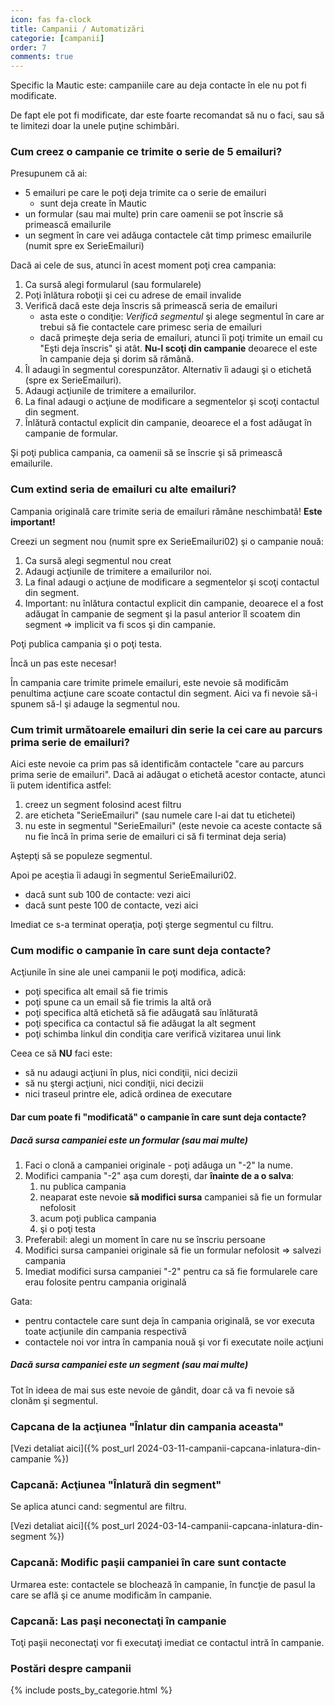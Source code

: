 ```yaml
---
icon: fas fa-clock
title: Campanii / Automatizări
categorie: [campanii]
order: 7
comments: true
---
```


Specific la Mautic este: campaniile care au deja contacte în ele nu pot fi modificate.

De fapt ele pot fi modificate, dar este foarte recomandat să nu o faci, sau să te limitezi doar la unele puţine schimbări.

### Cum creez o campanie ce trimite o serie de 5 emailuri?
Presupunem că ai:
* 5 emailuri pe care le poţi deja trimite ca o serie de emailuri
  * sunt deja create în Mautic
* un formular (sau mai multe) prin care oamenii se pot înscrie să primească emailurile
* un segment în care vei adăuga contactele cât timp primesc emailurile (numit spre ex SerieEmailuri)

Dacă ai cele de sus, atunci în acest moment poţi crea campania:
1. Ca sursă alegi formularul (sau formularele)
1. Poţi înlătura roboţii şi cei cu adrese de email invalide
1. Verifică dacă este deja înscris să primească seria de emailuri
   * asta este o condiţie: _Verifică segmentul_ şi alege segmentul în care ar trebui să fie contactele care primesc seria de emailuri
   * dacă primeşte deja seria de emailuri, atunci îi poţi trimite un email cu "Eşti deja înscris" şi atât. **Nu-l scoţi din campanie** deoarece el este în campanie deja şi dorim să rămână.
1. Îl adaugi în segmentul corespunzător. Alternativ îi adaugi şi o etichetă (spre ex SerieEmailuri).
1. Adaugi acţiunile de trimitere a emailurilor.
1. La final adaugi o acţiune de modificare a segmentelor şi scoţi contactul din segment.
1. Înlătură contactul explicit din campanie, deoarece el a fost adăugat în campanie de formular.

Şi poţi publica campania, ca oamenii să se înscrie şi să primească emailurile.

### Cum extind seria de emailuri cu alte emailuri?
Campania originală care trimite seria de emailuri rămâne neschimbată! **Este important!**

Creezi un segment nou (numit spre ex SerieEmailuri02) şi o campanie nouă:
1. Ca sursă alegi segmentul nou creat
1. Adaugi acţiunile de trimitere a emailurilor noi.
1. La final adaugi o acţiune de modificare a segmentelor şi scoţi contactul din segment.
1. Important: nu înlătura contactul explicit din campanie, deoarece el a fost adăugat în campanie de segment şi la pasul anterior îl scoatem din segment => implicit va fi scos şi din campanie.

Poţi publica campania şi o poţi testa.

Încă un pas este necesar!

În campania care trimite primele emailuri, este nevoie să modificăm penultima acţiune care scoate contactul din segment. Aici va fi nevoie să-i spunem să-l şi adauge la segmentul nou.

### Cum trimit următoarele emailuri din serie la cei care au parcurs prima serie de emailuri?
Aici este nevoie ca prim pas să identificăm contactele "care au parcurs prima serie de emailuri". Dacă ai adăugat o etichetă acestor contacte, atunci îi putem identifica astfel:
1. creez un segment folosind acest filtru
1. are eticheta "SerieEmailuri" (sau numele care l-ai dat tu etichetei)
1. nu este in segmentul "SerieEmailuri" (este nevoie ca aceste contacte să nu fie încă în prima serie de emailuri ci să fi terminat deja seria)

Aştepţi să se populeze segmentul.

Apoi pe aceştia îi adaugi în segmentul SerieEmailuri02.
* dacă sunt sub 100 de contacte: vezi aici
* dacă sunt peste 100 de contacte, vezi aici

Imediat ce s-a terminat operaţia, poţi şterge segmentul cu filtru.

### Cum modific o campanie în care sunt deja contacte?
Acţiunile în sine ale unei campanii le poţi modifica, adică:
* poţi specifica alt email să fie trimis
* poţi spune ca un email să fie trimis la altă oră
* poţi specifica altă etichetă să fie adăugată sau înlăturată
* poţi specifica ca contactul să fie adăugat la alt segment
* poţi schimba linkul din condiţia care verifică vizitarea unui link

Ceea ce să **NU** faci este:
* să nu adaugi acţiuni în plus, nici condiţii, nici decizii
* să nu ştergi acţiuni, nici condiţii, nici decizii
* nici traseul printre ele, adică ordinea de executare

#### Dar cum poate fi "modificată" o campanie în care sunt deja contacte?

##### Dacă sursa campaniei este un formular (sau mai multe)
1. Faci o clonă a campaniei originale - poţi adăuga un "-2" la nume.
1. Modifici campania "-2" aşa cum doreşti, dar **înainte de a o salva**:
   1. nu publica campania
   1. neaparat este nevoie **să modifici sursa** campaniei să fie un formular nefolosit
   1. acum poţi publica campania
   1. şi o poţi testa
1. Preferabil: alegi un moment în care nu se înscriu persoane
1. Modifici sursa campaniei originale să fie un formular nefolosit => salvezi campania
1. Imediat modifici sursa campaniei "-2" pentru ca să fie formularele care erau folosite pentru campania originală

Gata:
* pentru contactele care sunt deja în campania originală, se vor executa toate acţiunile din campania respectivă
* contactele noi vor intra în campania nouă şi vor fi executate noile acţiuni

##### Dacă sursa campaniei este un segment (sau mai multe)
Tot în ideea de mai sus este nevoie de gândit, doar că va fi nevoie să clonăm şi segmentul.

### Capcana de la acţiunea "Înlatur din campania aceasta"

[Vezi detaliat aici]({% post_url 2024-03-11-campanii-capcana-inlatura-din-campanie %})

### Capcană: Acţiunea "Înlatură din segment"
Se aplica atunci cand: segmentul are filtru.

[Vezi detaliat aici]({% post_url 2024-03-14-campanii-capcana-inlatura-din-segment %})

### Capcană: Modific paşii campaniei în care sunt contacte
Urmarea este: contactele se blochează în campanie, în funcţie de pasul la care se află şi ce anume modificăm în campanie.

### Capcană: Las paşi neconectaţi în campanie
Toţi paşii neconectaţi vor fi executaţi imediat ce contactul intră în campanie.

### Postări despre campanii

{% include posts_by_categorie.html %}
